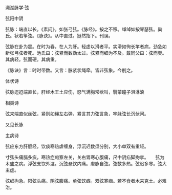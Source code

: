 濒湖脉学·弦

弦阳中阴

弦脉：端直以长。《素问》。如张弓弦。《脉经》。按之不移。绰绰如按琴瑟弦。巢氏。状若筝弦。《脉诀》。从中直过。挺然指下。刊误。

弦脉在卦为震。在时为春，在人为肝。轻虚以滑者平。实滑如徇长竿者病，劲急如新张弓弦者死。池氏曰：弦紧而数劲太过。弦紧而细为不及。戴同父曰：弦而耎。其病轻。弦而硬。其病重。

《脉诀》言：时时带数。又言：脉紧状绳牵。皆非弦象。今削之。

体状诗

弦脉迢迢端直长，肝经木王土应伤，怒气满胸常欲叫，翳蒙瞳子泪淋浪

相类诗

弦来端直似丝弦，紧则如绳左右弹，紧言其力弦言象，牢脉弦长沉伏间。

又见长脉

主病诗

弦应东方肝胆经，饮痰寒热虐缠身，浮沉迟数须分别，大小单双有重轻。

寸弦头痛膈多痰，寒热症瘕察左关，关右胃寒心腹痛，尺中阴疝脚拘挛。　　弦为木盛之病。浮弦支饮外溢。沉弦悬饮内痛。虐脉自弦。弦数多热。弦迟多寒。弦大主虚。

弦细拘急。阳弦头痛。阴弦腹痛。单弦饮癖。双弦寒痼。若不食者木来克土。必难治。

